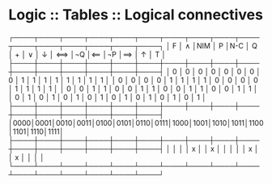 # Logic :: Tables :: Logical connectives



┌────┬────┬────┬────┬────┬────┬────┬────┬────┬────┬────┬────┬────┬────┬────┬────┐
│ F  │ ∧  │NIM │ P  │N-C │ Q  │ +  │ ∨  │ ↓  │ ⟺ │¬Q  │⟸  │¬P  │⟹  │ ↑  │ T  │
├────┼────┼────┼────┼────┼────┼────┼────┼────┼────┼────┼────┼────┼────┼────┼────┤
│ 0  │ 0  │ 0  │ 0  │ 0  │ 0  │ 0  │ 0  │ 1  │  1 │ 1  │  1 │  1 │  1 │  1 │  1 │
│ 0  │ 0  │ 0  │ 0  │ 1  │ 1  │ 1  │ 1  │ 0  │  0 │ 0  │  0 │  1 │  1 │  1 │  1 │
│ 0  │ 0  │ 1  │ 1  │ 0  │ 0  │ 1  │ 1  │ 0  │  0 │ 1  │  1 │  0 │  0 │  1 │  1 │
│ 0  │ 1  │ 0  │ 1  │ 0  │ 1  │ 0  │ 1  │ 0  │  1 │ 0  │  1 │  0 │  1 │  0 │  1 │
├────┼────┼────┼────┼────┼────┼────┼────┼────┼────┼────┼────┼────┼────┼────┼────┤
│0000│0001│0010│0011│0100│0101│0110│0111│1000│1001│1010│1011│1100│1101│1110│1111│
├────┼────┼────┼────┼────┼────┼────┼────┼────┼────┼────┼────┼────┼────┼────┼────┤
│    │    │    │ x  │    │ x  │    │    │    │    │ x  │    │  x │    │    │    │
└────┴────┴────┴────┴────┴────┴────┴────┴────┴────┴────┴────┴────┴────┴────┴────┘
